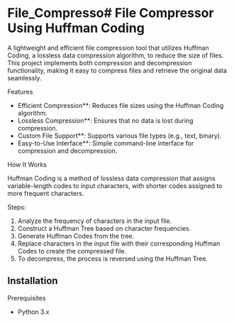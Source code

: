 # File_Compresso# File Compressor Using Huffman Coding

A lightweight and efficient file compression tool that utilizes Huffman Coding, a lossless data compression algorithm, to reduce the size of files. This project implements both compression and decompression functionality, making it easy to compress files and retrieve the original data seamlessly.



 Features

- Efficient Compression**: Reduces file sizes using the Huffman Coding algorithm.
- Lossless Compression**: Ensures that no data is lost during compression.
- Custom File Support**: Supports various file types (e.g., text, binary).
- Easy-to-Use Interface**: Simple command-line interface for compression and decompression.



How It Works

Huffman Coding is a method of lossless data compression that assigns variable-length codes to input characters, with shorter codes assigned to more frequent characters.

Steps:
1. Analyze the frequency of characters in the input file.
2. Construct a Huffman Tree based on character frequencies.
3. Generate Huffman Codes from the tree.
4. Replace characters in the input file with their corresponding Huffman Codes to create the compressed file.
5. To decompress, the process is reversed using the Huffman Tree.



## Installation

 Prerequisites
- Python 3.x



